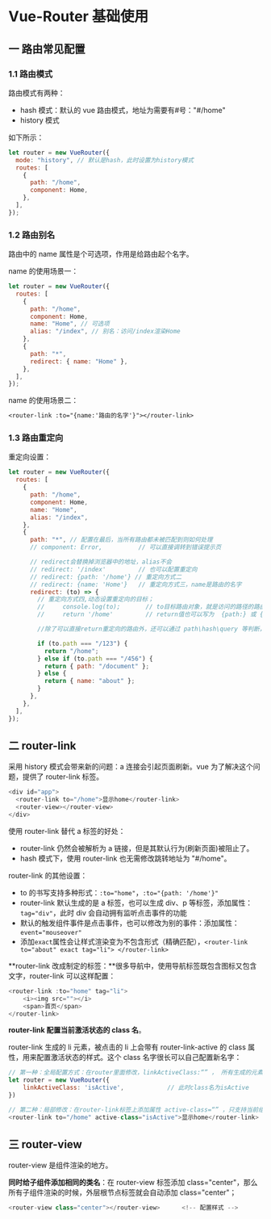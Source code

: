 # Vue-Router 基础使用

## 一 路由常见配置

### 1.1 路由模式

路由模式有两种：

- hash 模式：默认的 vue 路由模式，地址为需要有#号："#/home"
- history 模式

如下所示：

```js
let router = new VueRouter({
  mode: "history", // 默认是hash，此时设置为history模式
  routes: [
    {
      path: "/home",
      component: Home,
    },
  ],
});
```

### 1.2 路由别名

路由中的 name 属性是个可选项，作用是给路由起个名字。

name 的使用场景一：

```js
let router = new VueRouter({
  routes: [
    {
      path: "/home",
      component: Home,
      name: "Home", // 可选项
      alias: "/index", // 别名：访问/index渲染Home
    },
    {
      path: "*",
      redirect: { name: "Home" },
    },
  ],
});
```

name 的使用场景二：

```txt
<router-link :to="{name:'路由的名字'}"></router-link>
```

### 1.3 路由重定向

重定向设置：

```js
let router = new VueRouter({
  routes: [
    {
      path: "/home",
      component: Home,
      name: "Home",
      alias: "/index",
    },
    {
      path: "*", // 配置在最后，当所有路由都未被匹配到则如何处理
      // component: Error,          // 可以直接调转到错误提示页

      // redirect会替换掉浏览器中的地址，alias不会
      // redirect: '/index'         // 也可以配置重定向
      // redirect: {path: '/home'} // 重定向方式二
      // redirect: {name: 'Home'}   // 重定向方式三，name是路由的名字
      redirect: (to) => {
        // 重定向方式四,动态设置重定向的目标；
        //     console.log(to);       // to目标路由对象，就是访问的路径的路由信息
        //     return '/home'         // return值也可以写为  {path:} 或 {name:}

        //除了可以直接return重定向的路由外，还可以通过 path\hash\query 等判断，动态设置重定向的目标路由：

        if (to.path === "/123") {
          return "/home";
        } else if (to.path === "/456") {
          return { path: "/document" };
        } else {
          return { name: "about" };
        }
      },
    },
  ],
});
```

## 二 router-link

采用 history 模式会带来新的问题：a 连接会引起页面刷新。vue 为了解决这个问题，提供了 router-link 标签。

```js
<div id="app">
  <router-link to="/home">显示home</router-link>
  <router-view></router-view>
</div>
```

使用 router-link 替代 a 标签的好处：

- router-link 仍然会被解析为 a 链接，但是其默认行为(刷新页面)被阻止了。
- hash 模式下，使用 router-link 也无需修改跳转地址为 "#/home"。

router-link 的其他设置：

- to 的书写支持多种形式：`:to="home"`，`:to="{path: '/home'}"`
- router-link 默认生成的是 a 标签，也可以生成 div、p 等标签，添加属性：`tag="div"`，此时 div 会自动拥有监听点击事件的功能
- 默认的触发组件事件是点击事件，也可以修改为别的事件：添加属性：`event="mouseover"`
- 添加`exact`属性会让样式渲染变为不包含形式（精确匹配），`<router-link to="about" exact tag="li"> </router-link>`

**router-link 改成制定的标签：**很多导航中，使用导航标签既包含图标又包含文字，router-link 可以这样配置：

```js
<router-link :to="home" tag="li">
    <i><img src=""></i>
    <span>首页</span>
</router-link>
```

**router-link 配置当前激活状态的 class 名**。

router-link 生成的 li 元素，被点击的 li 上会带有 router-link-active 的 class 属性，用来配置激活状态的样式。这个 class 名字很长可以自己配置新名字：

```js
// 第一种：全局配置方式：在router里面修改，linkActiveClass:“” ， 所有生成的元素的router-link-active都被修改
let router = new VueRouter({
    linkActiveClass: 'isActive',            // 此时class名为isActive
})

// 第二种：局部修改：在router-link标签上添加属性 active-class=“” ，只支持当前组件
<router-link to="/home" active-class="isActive">显示home</router-link>
```

## 三 router-view

router-view 是组件渲染的地方。

**同时给子组件添加相同的类名**：在 router-view 标签添加 class="center"，那么所有子组件渲染的时候，外层根节点标签就会自动添加 class="center"；

```js
<router-view class="center"></router-view>      <!-- 配置样式 -->
```
